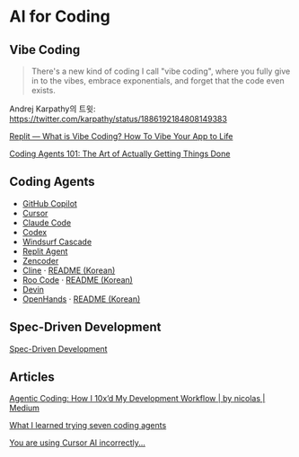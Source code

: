 # AI for Coding

## Vibe Coding

> There's a new kind of coding I call "vibe coding",
> where you fully give in to the vibes, embrace exponentials,
> and forget that the code even exists.

Andrej Karpathy의 트윗:
<https://twitter.com/karpathy/status/1886192184808149383>

[Replit — What is Vibe Coding? How To Vibe Your App to Life](https://blog.replit.com/what-is-vibe-coding)

[Coding Agents 101: The Art of Actually Getting Things Done](https://devin.ai/agents101)

## Coding Agents

- [GitHub Copilot](https://github.com/features/copilot)
- [Cursor](https://cursor.com/)
- [Claude Code](https://www.anthropic.com/claude-code)
- [Codex](https://developers.openai.com/codex/cli/)
- [Windsurf Cascade](https://windsurf.com/cascade)
- [Replit Agent](https://replit.com/products/agent)
- [Zencoder](https://zencoder.ai/)
- [Cline](https://cline.bot/) ·
  [README (Korean)](https://github.com/cline/cline/blob/main/locales/ko/README.md)
- [Roo Code](https://roocode.com/) ·
  [README (Korean)](https://github.com/RooCodeInc/Roo-Code/blob/main/locales/ko/README.md)
- [Devin](https://devin.ai/)
- [OpenHands](https://github.com/All-Hands-AI/OpenHands) ·
  [README (Korean)](https://www.readme-i18n.com/ko/All-Hands-AI/OpenHands)

## Spec-Driven Development

[Spec-Driven Development](./spec-driven-development.md)

## Articles

[Agentic Coding: How I 10x’d My Development Workflow | by nicolas | Medium](https://medium.com/@dataenthusiast.io/e6f4fd65b7f0)

[What I learned trying seven coding agents](https://www.understandingai.org/p/what-i-learned-trying-seven-coding)

[You are using Cursor AI incorrectly...](https://ghuntley.com/stdlib/)
